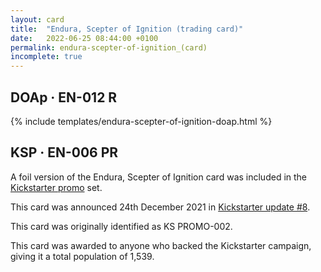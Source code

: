 ```yaml
---
layout: card
title:  "Endura, Scepter of Ignition (trading card)"
date:   2022-06-25 08:44:00 +0100
permalink: endura-scepter-of-ignition_(card)
incomplete: true
---
```


## DOAp &middot; EN-012 R

{% include templates/endura-scepter-of-ignition-doap.html %}

## KSP &middot; EN-006 PR

A foil version of the Endura, Scepter of Ignition card was included in the [Kickstarter promo](/KSP_(set)) set.

This card was announced 24th December 2021 in [Kickstarter update #8](https://www.kickstarter.com/projects/weebs/grand-archive-tcg/posts/3393456).

This card was originally identified as KS PROMO-002.

This card was awarded to anyone who backed the Kickstarter campaign, giving it a total population of 1,539.